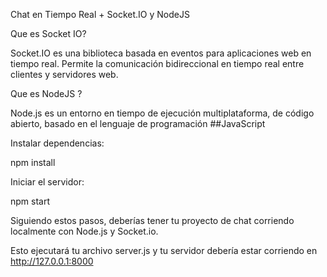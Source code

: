 Chat en Tiempo Real + Socket.IO y NodeJS

Que es Socket IO?

Socket.IO es una biblioteca basada en eventos para aplicaciones web en tiempo real. Permite la comunicación bidireccional en tiempo real entre clientes y servidores web. 

Que es NodeJS ?

Node.js es un entorno en tiempo de ejecución multiplataforma, de código abierto, basado en el lenguaje de programación ##JavaScript


Instalar dependencias:

 npm install

 Iniciar el servidor:

 npm start

 Siguiendo estos pasos, deberías tener tu proyecto de chat corriendo localmente con Node.js y Socket.io.

 Esto ejecutará tu archivo server.js y tu servidor debería estar corriendo en http://127.0.0.1:8000
